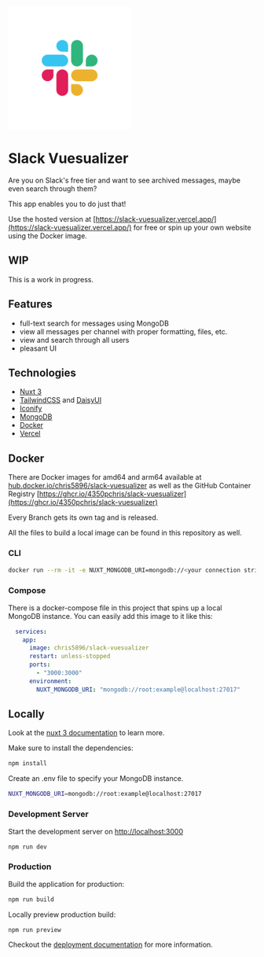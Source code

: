 <img alt="Slack" width="250" height="250" src="./public/Slack_Mark.svg"/>

# Slack Vuesualizer

Are you on Slack's free tier and want to see archived messages, maybe even search through them?

This app enables you to do just that!

Use the hosted version at [https://slack-vuesualizer.vercel.app/](https://slack-vuesualizer.vercel.app/) for free or spin up your own website using the Docker image.

## WIP

This is a work in progress.

## Features

* full-text search for messages using MongoDB
* view all messages per channel with proper formatting, files, etc.
* view and search through all users
* pleasant UI

## Technologies

* [Nuxt 3](https://v3.nuxtjs.org/)
* [TailwindCSS](https://tailwindcss.com/) and [DaisyUI](https://daisyui.com)
* [Iconify](https://github.com/iconify/iconify)
* [MongoDB](https://www.mongodb.com/)
* [Docker](https://www.docker.com/)
* [Vercel](https://vercel.com/)

## Docker

There are Docker images for amd64 and arm64 available at [hub.docker.io/chris5896/slack-vuesualizer](https://hub.docker.com/repository/docker/chris5896/slack-vuesualizer) as well as the GitHub Container Registry [https://ghcr.io/4350pchris/slack-vuesualizer](https://ghcr.io/4350pchris/slack-vuesualizer)

Every Branch gets its own tag and is released.

All the files to build a local image can be found in this repository as well.

### CLI

```bash
docker run --rm -it -e NUXT_MONGODB_URI=mongodb://<your connection string> -p 3000:3000 chris5896/slack-vuesualizer:latest
```

### Compose

There is a docker-compose file in this project that spins up a local MongoDB instance.
You can easily add this image to it like this:

```yaml
  services:
    app:
      image: chris5896/slack-vuesualizer
      restart: unless-stopped
      ports:
        - "3000:3000"
      environment:
        NUXT_MONGODB_URI: "mongodb://root:example@localhost:27017"
```

## Locally

Look at the [nuxt 3 documentation](https://v3.nuxtjs.org) to learn more.

Make sure to install the dependencies:

```bash
npm install
```

Create an .env file to specify your MongoDB instance.

```bash
NUXT_MONGODB_URI=mongodb://root:example@localhost:27017
```

### Development Server

Start the development server on [http://localhost:3000](http://localhost:3000)

```bash
npm run dev
```

### Production

Build the application for production:

```bash
npm run build
```

Locally preview production build:

```bash
npm run preview
```

Checkout the [deployment documentation](https://v3.nuxtjs.org/guide/deploy/presets) for more information.
